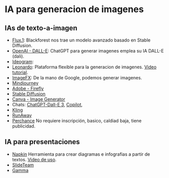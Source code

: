 # IA para generacion de imagenes

## IAs de texto-a-imagen
* [Flux.1](https://blackforestlabs.ai/): Blackforest nos trae un modelo avanzado basado en Stable Diffusion.
* [OpenAI - DALL-E](https://openart.ai/): ChatGPT para generar imagenes emplea su IA DALL-E (dali).
* [Ideogram](https://ideogram.ai/t/explore): 
* [Leonardo](https://app.leonardo.ai/): Plataforma flexible para la generacion de imagenes. [Video tutorial](https://www.youtube.com/watch?v=xGHQgToC340).
* [ImageFX](https://aitestkitchen.withgoogle.com/es/tools/image-fx): De la mano de Google, podemos generar imagenes.
* [Mindjourney](https://www.midjourney.com/home)
* [Adobe - Firefly](https://www.adobe.com/co/products/firefly.html)
* [Stable Diffusion](https://stablediffusionweb.com/#demo)
* [Canva - Image Generator](https://www.canva.com/ai-image-generator/)
* Chats: [ChatGPT-Dall-E 3](https://chatgpt.com/), [Copilot](https://copilot.microsoft.com/images/create?),
* [Kling](https://klingai.com/)
* [RunAway](https://app.runwayml.com/video-tools/teams/cdguarnizo/ai-tools/text-to-image)
* [Perchance](https://perchance.org/ai-text-to-image-generator) No requiere inscripción, basico, caldiad baja, tiene publicidad.

## IA para presentaciones
* [Napkin](https://www.napkin.ai/) Herramienta para crear diagramas e infografias a partir de textos. [Video de uso](https://www.youtube.com/watch?v=YM3vTG4rVJU).
* [SlideTeam](https://www.slideteam.net/Free-Online-AI-Presentation-Maker)
* [Gamma](https://gamma.app/)

